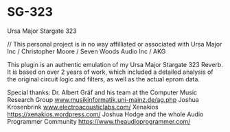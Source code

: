 # SG-323
 Ursa Major Stargate 323

// This personal project is in no way affilliated or associated with Ursa Major Inc / Christopher Moore / Seven Woods Audio Inc / AKG

This plugin is an authentic emulation of my Ursa Major Stargate 323 Reverb. It is based on over 2 years of work, which included a detailed analysis of the original circuit logic and filters, as well as the actual eprom data.

Special thanks:
Dr. Albert Gräf and his team at the Computer Music Research Group www.musikinformatik.uni-mainz.de/ag.php
Joshua Krosenbrink www.electroacousticlabs.com/
Xenakios https://xenakios.wordpress.com/
Joshua Hodge and the whole Audio Programmer Community https://www.theaudioprogrammer.com/